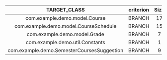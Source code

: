|TARGET_CLASS|criterion|Size|Length|BranchCoverage|MutationScore|
|:----:|:----:|:----:|:----:|:----:|:----:|
|com.example.demo.model.Course|BRANCH|17|49|1.0|0.6086956521739131|
|com.example.demo.model.CourseSchedule|BRANCH|15|50|1.0|0.125|
|com.example.demo.model.Grade|BRANCH|7|20|1.0|0.7222222222222222|
|com.example.demo.util.Constants|BRANCH|1|1|1.0|1.0|
|com.example.demo.SemesterCoursesSuggestion|BRANCH|9|58|0.9878048780487805|0.2408026755852843|

